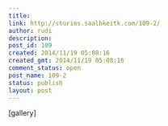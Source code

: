 ```yaml
---
title: 
link: http://stories.saalhkeitk.com/109-2/
author: rudi
description: 
post_id: 109
created: 2014/11/19 05:08:16
created_gmt: 2014/11/19 05:08:16
comment_status: open
post_name: 109-2
status: publish
layout: post
---
```



[gallery]